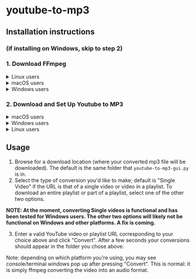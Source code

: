 # youtube-to-mp3 

## Installation instructions 

### (if installing on Windows, skip to step 2)

### 1. Download FFmpeg

<details>
<summary>Linux users</summary>

##### Run `sudo apt-get install ffmpeg` from the command line.
</details>

<details>
<summary>macOS users</summary>

##### If you have homebrew installed (easiest):

Enter `brew install ffmpeg` in Terminal.
      
##### If you don't have homebrew installed, but would like to install it to make this easier:
Open the Terminal (search "Terminal" from the Launchpad), and paste the following command, hit enter to execute it, then enter again to accept.

```
/usr/bin/ruby -e "$(curl -fsSL https://raw.githubusercontent.com/Homebrew/install/master/install)" && brew install ffmpeg
```

Follow the instructions here: http://macappstore.org/ffmpeg/

##### Alternatively, the hard way (if you have a 64-bit OS):

Download the static build here: https://ffmpeg.zeranoe.com/builds/

</details>

<details>
<summary>Windows users</summary>

##### No setup required. Proceed to Step 2 (Download and Set Up Youtube to MP3)
</details>

### 2. __Download and Set Up Youtube to MP3__
<details>
<summary>macOS users</summary>

1. On this page, go to the `build_osx` folder, and click on `Youtube to MP3-1.0.dmg`.
2. Near the top right, click the __Download__ button.
3. For the pop-up in the download bar, click the arrow next to the Discard button and select "Keep".
4. After clicking the dmg file, drag the icon in the folder that pops up to your Dock.
5. Run `setup_mac.sh` by double-clicking it or running `./setup_mac.sh` at the command line. You're now good to go.


</details>

<details>
<summary>Windows users</summary>

Simply download (save it somewhere you can find easily later) and run `youtube-to-mp3-gui.exe` in [gui/dist](https://github.com/kobeeraveendran/youtube-to-mp3/blob/master/gui/dist/youtube-to-mp3-gui.exe).

</details>

<details>
<summary>Linux users</summary>

      Work in progress
</details>

## Usage

1. Browse for a download location (where your converted mp3 file will be downloaded). The default is the same folder that `youtube-to-mp3-gui.py` is in.
2. Select the type of conversion you'd like to make; default is "Single Video" if the URL is that of a single video or video in a playlist. To download an entire playlist or part of a playlist, select one of the other two options.

**NOTE: At the moment, converting Single videos is functional and has been tested for Windows users. The other two options will likely not be functional on Windows and other platforms. A fix is coming.**

3. Enter a valid YouTube video or playlist URL corresponding to your choice above and click "Convert". After a few seconds your conversions should appear in the folder you chose above.

Note: depending on which platform you're using, you may see console/terminal windows pop up after pressing "Convert". This is normal: it is simply ffmpeg converting the video into an audio format.